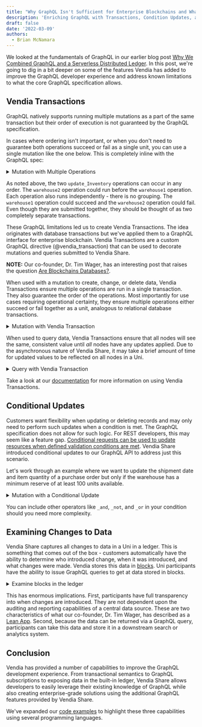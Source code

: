 ```yaml
---
title: "Why GraphQL Isn't Sufficient for Enterprise Blockchains and What We Did About It"
description: 'Enriching GraphQL with Transactions, Condition Updates, and Ledgering'
draft: false
date: '2022-03-09'
authors:
  - Brian McNamara
---
```



We looked at the fundamentals of GraphQL in our earlier blog post [Why We Combined GraphQL and a Serverless Distributed Ledger](https://www.vendia.com/blog/why-we-combined-graphql-and-a-serverless-distributed-ledger). In this post, we're going to dig in a bit deeper on some of the features Vendia has added to improve the GraphQL developer experience and address known limitations to what the core GraphQL specification allows.

## Vendia Transactions

GraphQL natively supports running multiple mutations as a part of the same transaction but their order of execution is not guaranteed by the GraphQL specification.

In cases where ordering isn't important, or when you don't need to guarantee both operations succeed or fail as a single unit, you can use a single mutation like the one below.  This is completely inline with the GraphQL spec:

<details>
<summary>Mutation with Multiple Operations</summary>

```graphql
mutation m {
  warehouse1: update_Inventory(id: "017d92a7-0ab5-5513-fac1-c50be330f057", input: {quantityWarehouse1: 90, lastUpdated: "2021-12-06T18:30:00Z"}) {
    transaction {
      transactionId
    }
  }
  warehouse2: update_Inventory(id: "017d92a7-0ab5-5513-fac1-c50be330f057", input: {quantityWarehouse2: 10, lastUpdated: "2021-12-06T18:30:00Z"}) {
   transaction {
      transactionId
    }
  }
}
```
</details>

As noted above, the two `update_Inventory` operations can occur in any order. The `warehouse2` operation could run before the `warehouse1` operation. Each operation also runs independently - there is no grouping. The `warehouse1` operation could succeed and the `warehouse2` operation could fail. Even though they are submitted together, they should be thought of as two completely separate transactions.

These GraphQL limitations led us to create Vendia Transactions. The idea originates with database transactions but we've applied them to a GraphQL interface for enterprise blockchain. Vendia Transactions are a custom GraphQL directive (@vendia_transaction) that can be used to decorate mutations and queries submitted to Vendia Share.

**NOTE:** Our co-founder, Dr. Tim Wager, has an interesting post that raises the question [Are Blockchains Databases?](https://thenewstack.io/are-blockchains-databases/).

When used with a mutation to create, change, or delete data, Vendia Transactions ensure multiple operations are run in a single transaction. They also guarantee the order of the operations. Most importantly for use cases requiring operational certainty, they ensure multiple operations either succeed or fail together as a unit, analogous to relational database transactions.

<details>
<summary>Mutation with Vendia Transaction</summary>

```graphql
mutation m @vendia_transaction {
  warehouse1: update_Inventory(id: "017d92a7-0ab5-5513-fac1-c50be330f057", input: {quantityWarehouse1: 90, lastUpdated: "2021-12-06T18:30:00Z"}) {
    transaction {
      transactionId
    }
  }
  warehouse2: update_Inventory(id: "017d92a7-0ab5-5513-fac1-c50be330f057", input: {quantityWarehouse2: 10, lastUpdated: "2021-12-06T18:30:00Z"}) {
    transaction {
      transactionId
    }
  }
}
```
</details>

When used to query data, Vendia Transactions ensure that all nodes will see the same, consistent value until *all* nodes have any updates applied. Due to the asynchronous nature of Vendia Share, it may take a brief amount of time for updated values to be reflected on all nodes in a Uni.

<details>
<summary>Query with Vendia Transaction</summary>

```graphql
query q @vendia_transaction {
  get_Inventory(id: "017d92a7-0ab5-5513-fac1-c50be330f057") {
    _id
    itemName
    itemNumber
    quantityWarehouse1
    quantityWarehouse2
  }
}
```
</details>

Take a look at our [documentation](https://www.vendia.com/docs/share/vendia-transaction) for more information on using Vendia Transactions.

## Conditional Updates

Customers want flexibility when updating or deleting records and may only need to perform such updates when a condition is met. The GraphQL specification does not allow for such logic. For REST developers, this may seem like a feature gap. [Conditional requests can be used to update resources when defined validation conditions are met](https://developer.mozilla.org/en-US/docs/Web/HTTP/Conditional_requests). Vendia Share introduced conditional updates to our GraphQL API to address just this scenario.

Let's work through an example where we want to update the shipment date and item quantity of a purchase order but only if the warehouse has a minimum reserve of at least 100 units available.

<details>
<summary>Mutation with a Conditional Update</summary>

```graphql
mutation m {
  update_PurchaseOrder(id: "017d92a7-0ab5-5513-fac1-c50be330f092", input: {shipmentDate: "2021-02-16T09:00:00Z", quantity: 10}, condition: {warehouseQuantity: {gte: 100}}) {
    transaction {
      transactionId
    }
  }
}
```
</details>

You can include other operators like `_and`, `_not`,  and `_or` in your condition should you need more complexity.

## Examining Changes to Data

Vendia Share captures all changes to data in a Uni in a ledger. This is something that comes out of the box - customers automatically have the ability to determine who introduced change, when it was introduced, and what changes were made. Vendia stores this data in [blocks](https://www.vendia.com/docs/share/terms-and-definitions#block). Uni participants have the ability to issue GraphQL queries to get at data stored in blocks.

<details>
<summary>Examine blocks in the ledger</summary>

```graphql
query blocksQuery {
  listVendia_BlockItems {
    Vendia_BlockItems {
      blockId
      blockHash
      previousBlockId
      commitTime
      transactions {
        _id
        _owner
        mutations
      }
    }
  }
}
```

</details>

This has enormous implications. First, participants have full transparency into when changes are introduced. They are not dependent upon the auditing and reporting capabilities of a central data source. These are two characteristics of what our co-founder, Dr. Tim Wager, has described as a [Lean App](https://www.vendia.com/blog/lean-app-part-3#what-makes-an-app-lean). Second, because the data can be returned via a GraphQL query, participants can take this data and store it in a downstream search or analytics system.

## Conclusion

Vendia has provided a number of capabilities to improve the GraphQL development experience. From transactional semantics to GraphQL subscriptions to exposing data in the built-in ledger, Vendia Share allows developers to easily leverage their existing knowledge of GraphQL while also creating enterprise-grade solutions using the additional GraphQL features provided by Vendia Share. 

We've expanded our [code examples](https://github.com/vendia/examples/tree/main/features/share/graphql/graphql-enhancements) to highlight these three capabilities using several programming languages.
